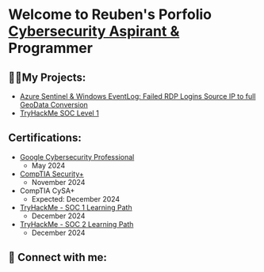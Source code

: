 <h1>Welcome to Reuben's Porfolio <br/><a href="https://www.linkedin.com/in/reuben-cornell-williams-jr-10bb15247/">Cybersecurity Aspirant & </a>Programmer </h1>

<h2>👨‍💻My Projects:</h2>

  - [Azure Sentinel & Windows EventLog: Failed RDP Logins Source IP to full GeoData Conversion](https://github.com/joshmadakor1/Sentinel-Lab)
  - [TryHackMe SOC Level 1](https://github.com/Reuben-Williams/TryHackMe-SOC-Level-1/tree/main)


<h2>Certifications:</h2>

- [Google Cybersecurity Professional](https://www.credly.com/badges/aa8bcf9e-06d2-4337-aaf8-32f2ff7263db/public_url)
  - May 2024
- [CompTIA Security+](https://www.credly.com/badges/d288b0a7-4bd3-4d84-a167-3c4b8cddcb6e/public_url)
  - November 2024
- CompTIA CySA+
  - Expected: December 2024
- [TryHackMe - SOC 1 Learning Path]([https://i.imgur.com/5TLc1bN_d.webp?maxwidth=760&fidelity=grand])
  - December 2024
- [TryHackMe - SOC 2 Learning Path]([https://i.imgur.com/7IeMfSB_d.webp?maxwidth=760&fidelity=grand])
  - December 2024
<h2> 🤳 Connect with me:</h2>
